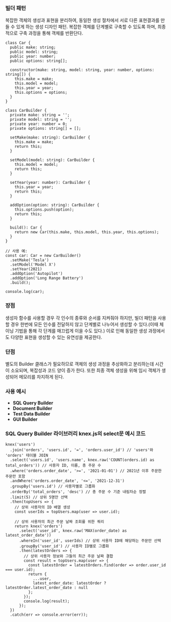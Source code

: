 ### 빌더 패턴

복잡한 객체의 생성과 표현을 분리하여, 동일한 생성 절차에서 서로 다른 표현결과를 만들 수 있게 하는 생성 디자인 패턴. 복잡한 객체를 단계별로 구축할 수 있도록 하며, 최종적으로 구축 과정을 통해 객체를 반환단다.

```
class Car {
  public make: string;
  public model: string;
  public year: number;
  public options: string[];

  constructor(make: string, model: string, year: number, options: string[]) {
    this.make = make;
    this.model = model;
    this.year = year;
    this.options = options;
  }
}

class CarBuilder {
  private make: string = '';
  private model: string = '';
  private year: number = 0;
  private options: string[] = [];

  setMake(make: string): CarBuilder {
    this.make = make;
    return this;
  }

  setModel(model: string): CarBuilder {
    this.model = model;
    return this;
  }

  setYear(year: number): CarBuilder {
    this.year = year;
    return this;
  }

  addOption(option: string): CarBuilder {
    this.options.push(option);
    return this;
  }

  build(): Car {
    return new Car(this.make, this.model, this.year, this.options);
  }
}

// 사용 예:
const car: Car = new CarBuilder()
  .setMake('Tesla')
  .setModel('Model X')
  .setYear(2021)
  .addOption('Autopilot')
  .addOption('Long Range Battery')
  .build();

console.log(car);
```

### 장점

생성자 함수를 사용할 경우 각 인수의 종류와 순서를 지켜줘야 하지만, 빌더 패턴을 사용할 경우 한번에 모든 인수를 전달하지 않고 단계별로 나누어서 생성할 수 있다.(이때 체이닝 기법을 통해 각 단계를 매끄럽게 이을 수도 있다.) 이로 인해 동일한 생성 과정에서도 다양한 표현을 생성할 수 있는 유연성을 제공한다.

### 단점

별도의 Builder 클래스가 필요하므로 객체의 생성 과정을 추상화하고 분리하는데 시간이 소요되며, 복잡성과 코드 양이 증가 한다. 또한 최종 객체 생성을 위해 임시 객체가 생성되어 메모리를 차지하게 된다.

### 사용 예시

-   **SQL Query Builder**
-   **Document Builder**
-   **Test Data Builder**
-   **GUI Builder**

### SQL Query Builder 라이브러리 knex.js의 select문 예시 코드

```
knex('users')
  .join('orders', 'users.id', '=', 'orders.user_id') // 'users'와 'orders' 테이블 JOIN
  .select('users.id', 'users.name', knex.raw('COUNT(orders.id) as total_orders')) // 사용자 ID, 이름, 총 주문 수
  .where('orders.order_date', '>=', '2021-01-01') // 2021년 이후 주문한 주문만 포함
  .andWhere('orders.order_date', '<=', '2021-12-31')
  .groupBy('users.id') // 사용자별로 그룹화
  .orderBy('total_orders', 'desc') // 총 주문 수 기준 내림차순 정렬
  .limit(5) // 상위 5명만 선택
  .then(topUsers => {
    // 상위 사용자의 ID 배열 생성
    const userIds = topUsers.map(user => user.id);
    
    // 상위 사용자의 최근 주문 날짜 조회를 위한 쿼리
    return knex('orders')
      .select('user_id', knex.raw('MAX(order_date) as latest_order_date'))
      .whereIn('user_id', userIds) // 상위 사용자 ID에 해당하는 주문만 선택
      .groupBy('user_id') // 사용자 ID별로 그룹화
      .then(latestOrders => {
        // 상위 사용자 정보와 그들의 최근 주문 날짜 결합
        const result = topUsers.map(user => {
          const latestOrder = latestOrders.find(order => order.user_id === user.id);
          return {
            ...user,
            latest_order_date: latestOrder ? latestOrder.latest_order_date : null
          };
        });
        console.log(result);
      });
  })
  .catch(err => console.error(err));
```